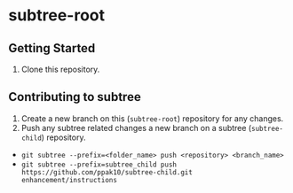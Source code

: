 # subtree-root

## Getting Started
1. Clone this repository.

## Contributing to subtree
1. Create a new branch on this (`subtree-root`) repository for any changes.
2. Push any subtree related changes a new branch on a subtree (`subtree-child`) repository.
  - `git subtree --prefix=<folder_name> push <repository> <branch_name>`
  - `git subtree --prefix=subtree_child push https://github.com/ppak10/subtree-child.git enhancement/instructions`
